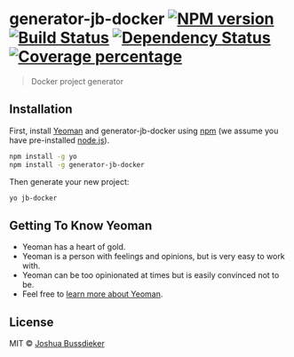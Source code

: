 # generator-jb-docker [![NPM version][npm-image]][npm-url] [![Build Status][travis-image]][travis-url] [![Dependency Status][daviddm-image]][daviddm-url] [![Coverage percentage][coveralls-image]][coveralls-url]
> Docker project generator

## Installation

First, install [Yeoman](http://yeoman.io) and generator-jb-docker using [npm](https://www.npmjs.com/) (we assume you have pre-installed [node.js](https://nodejs.org/)).

```bash
npm install -g yo
npm install -g generator-jb-docker
```

Then generate your new project:

```bash
yo jb-docker
```

## Getting To Know Yeoman

 * Yeoman has a heart of gold.
 * Yeoman is a person with feelings and opinions, but is very easy to work with.
 * Yeoman can be too opinionated at times but is easily convinced not to be.
 * Feel free to [learn more about Yeoman](http://yeoman.io/).

## License

MIT © [Joshua Bussdieker](github.com/jbussdieker)


[npm-image]: https://badge.fury.io/js/generator-jb-docker.svg
[npm-url]: https://npmjs.org/package/generator-jb-docker
[travis-image]: https://travis-ci.org/jbussdieker/generator-jb-docker.svg?branch=master
[travis-url]: https://travis-ci.org/jbussdieker/generator-jb-docker
[daviddm-image]: https://david-dm.org/jbussdieker/generator-jb-docker.svg?theme=shields.io
[daviddm-url]: https://david-dm.org/jbussdieker/generator-jb-docker
[coveralls-image]: https://coveralls.io/repos/jbussdieker/generator-jb-docker/badge.svg
[coveralls-url]: https://coveralls.io/r/jbussdieker/generator-jb-docker
